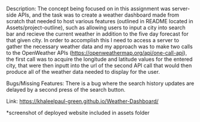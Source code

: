 Description:
The concept being focused on in this assignment was server-side APIs, and the task was to create a weather dashboard made from scratch that needed to host various features 
(outlined in README located in Assets/project-outline), such as allowing users to input a city into search bar and recieve the current weather in addition to 
the five day forecast for that given city. In order to accomplish this I need to access a server to gather the necessary weather data and my approach was to make two calls to 
the OpenWeather APIs (https://openweathermap.org/api/one-call-api), the first call was to acquire the longitude and latitude values for the entered city, that were then 
inputt into the url of the second API call that would then produce all of the weather data needed to display for the user.

Bugs/Missing Features:
There is a bug where the search history updates are delayed by a second press of the search button.

Link: https://khaleelpaul-green.github.io/Weather-Dashboard/

*screenshot of deployed website included in assets folder
